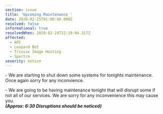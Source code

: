 ```yaml
---
section: issue
title: 'Upcoming Maintenance '
date: 2020-02-25T01:00:00.000Z
resolved: false
informational: true
resolvedWhen: 2020-02-24T22:19:04.317Z
affected:
  - API
  - Leopard Bot
  - Trissie Image Hosting
  - Spectro
severity: notice
---
```

\- We are starting to shut down some systems for tonights maintenance. Once again sorry for any inconvience.

\- We are going to be having maintenance tonight that will disrupt some if not all of our services. We are sorry for any inconvenience this may cause you.\
***(Approx: 6:30 Disruptions should be noticed)***
